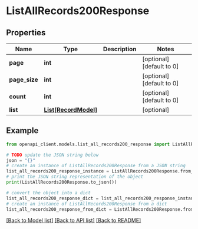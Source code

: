 # ListAllRecords200Response


## Properties

Name | Type | Description | Notes
------------ | ------------- | ------------- | -------------
**page** | **int** |  | [optional] [default to 0]
**page_size** | **int** |  | [optional] [default to 0]
**count** | **int** |  | [optional] [default to 0]
**list** | [**List[RecordModel]**](RecordModel.md) |  | [optional] 

## Example

```python
from openapi_client.models.list_all_records200_response import ListAllRecords200Response

# TODO update the JSON string below
json = "{}"
# create an instance of ListAllRecords200Response from a JSON string
list_all_records200_response_instance = ListAllRecords200Response.from_json(json)
# print the JSON string representation of the object
print(ListAllRecords200Response.to_json())

# convert the object into a dict
list_all_records200_response_dict = list_all_records200_response_instance.to_dict()
# create an instance of ListAllRecords200Response from a dict
list_all_records200_response_from_dict = ListAllRecords200Response.from_dict(list_all_records200_response_dict)
```
[[Back to Model list]](../README.md#documentation-for-models) [[Back to API list]](../README.md#documentation-for-api-endpoints) [[Back to README]](../README.md)


